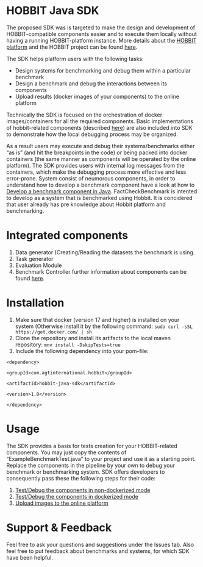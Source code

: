 # HOBBIT Java SDK
The proposed SDK was is targeted to make the design and development of HOBBIT-compatible components easier and to execute them locally without having a running HOBBIT-platform instance. More details about the [HOBBIT platform](https://github.com/hobbit-project/platform) and the HOBBIT project can be found [here](https://project-hobbit.eu/). 

The SDK helps platform users with the following tasks:
* Design systems for benchmarking and debug them within a particular benchmark
* Design a benchmark and debug the interactions between its components
* Upload results (docker images of your components) to the online platform

Technically the SDK is focused on the orchestration of docker images/containers for all the required components. Basic implementations of hobbit-related components (described [here](https://github.com/hobbit-project/platform/wiki/Develop-a-component-in-Java)) are also included into SDK to demonstrate how the local debugging process may be organized. 

As a result users may execute and debug their systems/benchmarks either “as is” (and hit the breakpoints in the code) or being packed into docker containers (the same manner as components will be operated by the online platform). The SDK provides users with internal log messages from the containers, which make the debugging process more effective and less error-prone. 
System consist of neumorous components, in order to understand how to develop a benchmark component have a look at how to [Develop a benchmark component in Java](https://github.com/hobbit-project/platform/wiki/Develop-a-benchmark-component-in-Java). 
FactCheckBenchmark is intented to develop as a system that is benchmarked using Hobbit. It is concidered that user already has pre knowledge about Hobbit platform and benchmarking.

# Integrated components
1) Data generator (Creating/Reading the datasets the benchmark is using.
2) Task generator
3) Evaluation Module
4) Benchmark Controller
further information about components can be found [here](https://github.com/hobbit-project/platform/wiki/Develop-a-benchmark-component-in-Java).

# Installation
1) Make sure that docker (version 17 and higher) is installed on your system 
(Otherwise install it by the following command: `sudo curl -sSL https://get.docker.com/ | sh`
2) Clone the repository and install its artifacts to the local maven repository:
`mnv install -DskipTests=true`
3) Include the following dependency into your pom-file:

`<dependency>`

`<groupId>com.agtinternational.hobbit</groupId>`

`<artifactId>hobbit-java-sdk</artifactId>`

`<version>1.0</version>`

`</dependency>`

# Usage
The SDK provides a basis for tests creation for your HOBBIT-related components. You may just copy the contents of “ExampleBenchmarkTest.java” to your project and use it as a starting point. Replace the components in the pipeline by your own to debug your benchmark or benchmarking system.  SDK offers developers to consequently pass these the following steps for their code:
1. [Test/Debug the components in non-dockerized mode](https://github.com/hobbit-project/java-sdk/wiki/Test-the-components-in-non-dockerized-mode)
1. [Test/Debug the components in dockerized mode](https://github.com/hobbit-project/java-sdk/wiki/Test-the-components-in-non-dockerized-mode)
1. [Upload images to the online platform](https://github.com/hobbit-project/java-sdk/wiki/Upload-images-to-the-platform)

# Support & Feedback
Feel free to ask your questions and suggestions under the Issues tab. 
Also feel free to put feedback about benchmarks and systems, for which SDK have been helpful.
